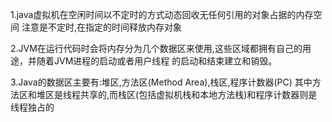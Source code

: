 1.java虚拟机在空闲时间以不定时的方式动态回收无任何引用的对象占据的内存空间 
注意是不定时,在指定的时间释放内存对象

2.JVM在运行代码时会将内存分为几个数据区来使用,这些区域都拥有自己的用途，并随着JVM进程的启动或者用户线程
的启动和结束建立和销毁。

3.Java的数据区主要有:堆区,方法区(Method Area),栈区,程序计数器(PC)
其中方法区和堆区是线程共享的,而栈区(包括虚拟机栈和本地方法栈)和程序计数器则是线程独占的

    
